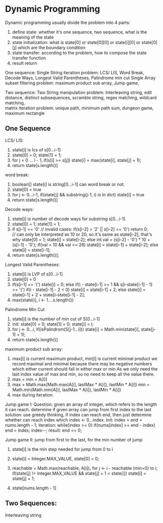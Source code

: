 # Dynamic Programming
Dynamic programming usually divide the problem into 4 parts: 
1. define state: whether it's one sequence, two sequence, what is the meaning of the state
2. state initialization: what is state[0] or state[0][0] or state[i][0] or state[0][j] which are the boundary condition
3. state transfer: according to the problem, how to compose the state transfer function
4. result return

One sequence: 
Single String iteration problem: LCS/ LIS, Word Break, Decode Ways, Longest Valid Parentheses, Palindrome min cut 
Single Array subset filtering problem: maximum product sub array, Jump game, 

Two sequence: 
Two String manipulation problem: Interleaving string, edit distance, distinct subsequences, scramble string, regex matching, wildcard matching,  
matrix iteration problem: unique path, minimum path sum, dungeon game, maximum rectangle

## One Sequence

LCS/ LIS: 
1. state[i] is lcs of s[0...i-1]
2. state[0] = 0; state[1] = 1;
3. for j = 0 ... i - 1, if(s[i] >= s[j]) state[i] = max(state[i], state[j] + 1);
4. return state[s.length()]

word break: 
1. boolean[] state[i] is string[0...i-1] can word break or not.
2. state[0] = true
3. for j <- 0...i-1, if(state[j] && substring(j-1, i) is in dict) state[i] = true
4. return state[s.length()]

Decode ways: 
1. state[i] is number of decode ways for substring s[0...i-1]
2. state[0] = 1; state[1] = 1;
3. if s[i-1] == '0' 
		// invalid cases: 
		if(s[i-2] > '2' || s[i-2] == '0') return 0;	 
		// can only be interpreted as 10 or 20, so it's same as state[i-2], that's why state[0] = 1; 
		state[i] = state[i-2];
	else
		int val = (s[i-2] - '0') * 10 + (s[i-1] - '0');
		if(val > 10 && val <= 26) state[i] = state[i-1] + state[i-2]; 
		else state[i] = state[i-1];
4. return state[s.length()];

Longest Valid Parentheses:
1. state[i] is LVP of s[0...i-1]
2. state[0] = 0
3. if(s[i-1] == '(') state[i] = 0;
   else 
       if(i - state[i-1] >= 1 && s[i-state[i-1] - 1] == '(') 
       		if(i - state[i-1] - 2 < 0)
       			state[i] = state[i-1] + 2;
       	    else 
       	    	state[i] = state[i-1] + 2 + state[i-state[i-1] - 2];
4. max(state[i], i <- 1....s.length())

Palindrome Min Cut
1. state[i] is the number of min cut of S[0...i-1]
2. init: state[0] = 0; state[1] = 0; state[i] = i;
3. for j <- 0...i, if(isPalindrom(S[j-1...i])) state[i] = Math.min(state[i], state[j-1] + 1);
4. return  state[s.length()]


maximum product sub array:
1. max[i] is current maximum product, min[i] is current minimal product
   we record maximal and minimal because there may be negative numbers which either current should fall in either max or min
   As we only need the last index value of max and min, so no need to keep all the value there.
2. max = min = A[0]
3. max = Math.max(Math.max(A[i], lastMax * A[i]), lastMin * A[i])
   min = Math.min(Math.min(A[i], lastMax * A[i]), lastMin * A[i]) 
4. max during iteration.

Jump game I: 
Question: given an array of integer, which refers to the length it can reach. determine if given array can jump from first index to the last
solution: use greedy thinking, if index can reach end, then just determine whether can reach index which index <- 0...index.
init: index = end = nums.length - 1;
iteration: while(index >= 0) if(nums[index] >= end - index) end = index; index--;
result: end == 0;

Jump game II: 
jump from first to the last, for the min number of jump

1. state[i] is the min step needed for jump from 0 to i
2. state[i] = Integer.MAX_VALUE, state[0] = 0;
3. reachable = Math.max(reachable, A[i]), for j <- i - reachable (min=0) to i; 
   if(state[j] != Integer.MAX_VALUE && state[j] + 1 < state[i]) state[i] = state[j] + 1; 

4. state[nums.length - 1]

## Two Sequences: 
Interleaving string



































